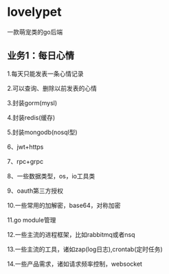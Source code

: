 # lovelypet
一款萌宠类的go后端

## 业务1：每日心情
1.每天只能发表一条心情记录

2.可以查询、删除以前发表的心情

3.封装gorm(mysl)

4.封装redis(缓存)

5.封装mongodb(nosql型)

6、jwt+https

7、rpc+grpc

8、一些数据类型，os，io工具类

9、oauth第三方授权

10.一些常用的加解密，base64，对称加密

11.go module管理

12.一些主流的进程框架，比如rabbitmq或者nsq

13.一些主流的工具，诸如zap(log日志),crontab(定时任务)

14.一些产品需求，诸如请求频率控制，websocket

